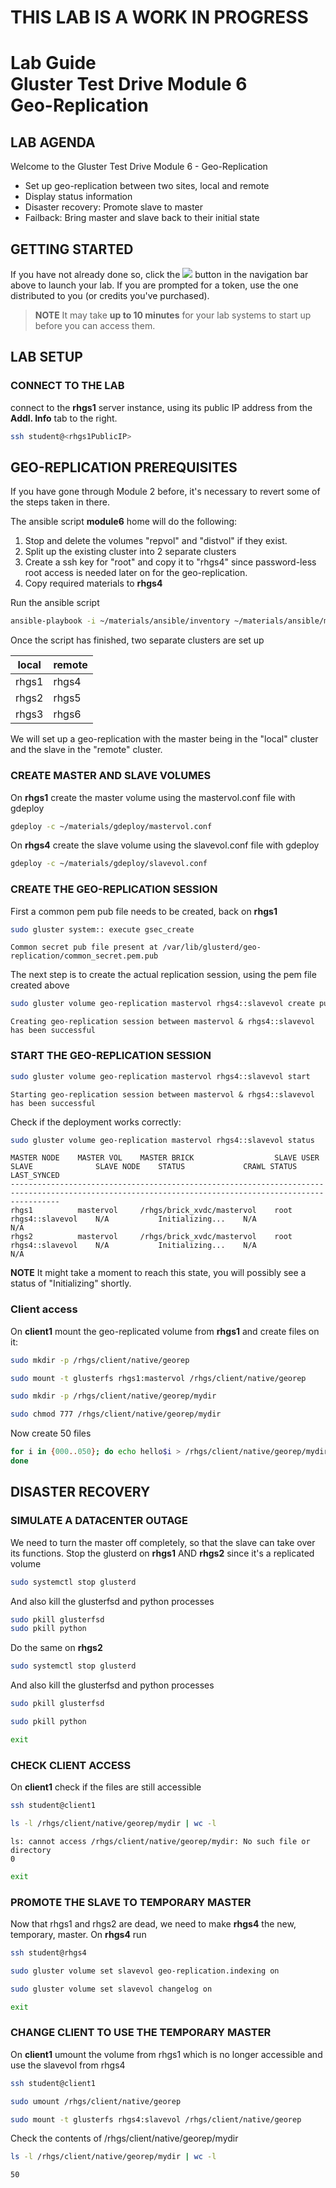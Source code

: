 # **THIS LAB IS A WORK IN PROGRESS**
# Lab Guide <br/> Gluster Test Drive Module 6 <br/> Geo-Replication

## LAB AGENDA

Welcome to the Gluster Test Drive Module 6 - Geo-Replication

- Set up geo-replication between two sites, local and remote
- Display status information
- Disaster recovery: Promote slave to master
- Failback: Bring master and slave back to their initial state

## GETTING STARTED

If you have not already done so, click the <img src="http://us-west-2-aws-training.s3.amazonaws.com/awsu-spl/spl02-working-ebs/media/image005.png"> button in the navigation bar above to launch your lab. If you are prompted for a token, use the one distributed to you (or credits you've purchased).

> **NOTE** It may take **up to 10 minutes** for your lab systems to start up before you can access them.

## LAB SETUP

### CONNECT TO THE LAB

connect to the **rhgs1** server instance, using its public IP address from the **Addl. Info** tab to the right. 
```bash
ssh student@<rhgs1PublicIP>
```

## GEO-REPLICATION PREREQUISITES

If you have gone through Module 2 before, it's necessary to revert some of the steps taken in there. 

The ansible script **module6**  home will do the following:

1. Stop and delete the volumes "repvol" and "distvol" if they exist.
2. Split up the existing cluster into 2 separate clusters
3. Create a ssh key for "root" and copy it to "rhgs4" since password-less root access is needed later on for the geo-replication.
4. Copy required materials to **rhgs4**

Run the ansible script
```bash
ansible-playbook -i ~/materials/ansible/inventory ~/materials/ansible/module6.yaml
```

Once the script has finished, two separate clusters are set up


|local         | remote     |
|--------------|------------|
|rhgs1         | rhgs4      |
|rhgs2         | rhgs5      |
|rhgs3         | rhgs6      |


We will set up a geo-replication with the master being in the "local" cluster and the slave in the "remote" cluster.


### CREATE MASTER AND SLAVE VOLUMES

On **rhgs1** create the master volume using the mastervol.conf file with
gdeploy
```bash
gdeploy -c ~/materials/gdeploy/mastervol.conf
```
  

On **rhgs4** create the slave volume using the slavevol.conf file with gdeploy
```bash
gdeploy -c ~/materials/gdeploy/slavevol.conf
```


### CREATE THE GEO-REPLICATION SESSION

First a common pem pub file needs to be created, back on **rhgs1**

```bash
sudo gluster system:: execute gsec_create
```
```
Common secret pub file present at /var/lib/glusterd/geo-replication/common_secret.pem.pub
```

The next step is to create the actual replication session, using the pem file created above
  


```bash
sudo gluster volume geo-replication mastervol rhgs4::slavevol create push-pem
```
``Creating geo-replication session between mastervol & rhgs4::slavevol has been successful`` 


### START THE GEO-REPLICATION SESSION

```bash
sudo gluster volume geo-replication mastervol rhgs4::slavevol start
```
``Starting geo-replication session between mastervol & rhgs4::slavevol has been successful ``

Check if the deployment works correctly:

```bash
sudo gluster volume geo-replication mastervol rhgs4::slavevol status
```

```
MASTER NODE    MASTER VOL    MASTER BRICK                  SLAVE USER    SLAVE              SLAVE NODE    STATUS             CRAWL STATUS    LAST_SYNCED          
-------------------------------------------------------------------------------------------------------------------------------------------------------
rhgs1          mastervol     /rhgs/brick_xvdc/mastervol    root          rhgs4::slavevol    N/A           Initializing...    N/A             N/A                  
rhgs2          mastervol     /rhgs/brick_xvdc/mastervol    root          rhgs4::slavevol    N/A           Initializing...    N/A             N/A   
```

**NOTE** It might take a moment to reach this state, you will possibly see a status of "Initializing" shortly. 

### Client access

On **client1** mount the geo-replicated volume from **rhgs1** and create files on it:

```bash
sudo mkdir -p /rhgs/client/native/georep
```
```bash
sudo mount -t glusterfs rhgs1:mastervol /rhgs/client/native/georep
```
```bash
sudo mkdir -p /rhgs/client/native/georep/mydir
```
```bash
sudo chmod 777 /rhgs/client/native/georep/mydir
```

Now create 50 files
```bash
for i in {000..050}; do echo hello$i > /rhgs/client/native/georep/mydir/file$i;
done
```


## DISASTER RECOVERY

### SIMULATE A DATACENTER OUTAGE

We need to turn the master off completely, so that the slave can take over its functions. Stop the glusterd on **rhgs1** AND **rhgs2** since it's a replicated volume

```bash
sudo systemctl stop glusterd
```
And also kill the glusterfsd and python processes
```bash
sudo pkill glusterfsd
sudo pkill python
```

Do the same on **rhgs2**

```bash                                                                          
sudo systemctl stop glusterd                                                     
```                                                                              
And also kill the glusterfsd and python processes                                
```bash                                                                                                                                           
sudo pkill glusterfsd                                                                                                                             
```
```bash
sudo pkill python                                                                                                                                 
```     
```bash
exit
```

### CHECK CLIENT ACCESS

On **client1** check if the files are still accessible
```bash
ssh student@client1
```
```bash
ls -l /rhgs/client/native/georep/mydir | wc -l
```
```
ls: cannot access /rhgs/client/native/georep/mydir: No such file or directory                                                                     
0
```
```bash
exit
```


### PROMOTE THE SLAVE TO TEMPORARY MASTER

Now that rhgs1 and rhgs2 are dead, we need to make **rhgs4** the new, temporary,
master. On **rhgs4** run

```bash
ssh student@rhgs4
```
```bash
sudo gluster volume set slavevol geo-replication.indexing on
```
```bash
sudo gluster volume set slavevol changelog on
```
```bash
exit
```

### CHANGE CLIENT TO USE THE TEMPORARY MASTER

On **client1** umount the volume from rhgs1 which is no longer accessible and use the slavevol from rhgs4

```bash
ssh student@client1
```
```bash
sudo umount /rhgs/client/native/georep
```
```bash
sudo mount -t glusterfs rhgs4:slavevol /rhgs/client/native/georep
```

Check the contents of /rhgs/client/native/georep/mydir
```bash
ls -l /rhgs/client/native/georep/mydir | wc -l
```
``50``



